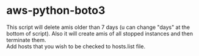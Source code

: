 # aws-python-boto3
This script will delete amis older than 7 days (u can change "days" at the bottom of script). 
Also it will create amis of all stopped instances and then terminate them.
<br>Add hosts that you wish to be checked to hosts.list file.</br>
